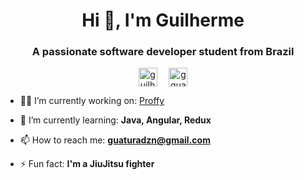 <h1 align="center">Hi 👋, I'm Guilherme</h1>
<h3 align="center">A passionate software developer student from Brazil</h3>

<p align="center">
<a href="https://linkedin.com/in/guilhermeguatura" target="blank"><img align="center" src="https://cdn.jsdelivr.net/npm/simple-icons@3.0.1/icons/linkedin.svg" alt="guilhermeguatura" height="30" width="30" style="margin-right: 15px"/></a>
<a href="https://instagram.com/gguatbjj" target="blank"><img align="center" src="https://cdn.jsdelivr.net/npm/simple-icons@3.0.1/icons/instagram.svg" alt="gguatbjj" height="30" width="30" /></a>
</p>

- 👨‍💻 I’m currently working on: [Proffy](https://github.com/guiguat/proffy)

- 🌱 I’m currently learning: **Java, Angular, Redux**

- 📫 How to reach me: **guaturadzn@gmail.com**

- ⚡ Fun fact: **I'm a JiuJitsu fighter**
